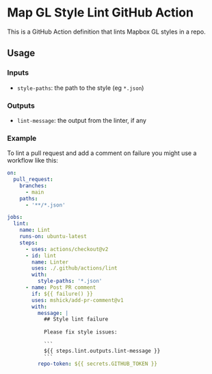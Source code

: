 # Map GL Style Lint GitHub Action

This is a GitHub Action definition that lints Mapbox GL styles in a repo.

## Usage

### Inputs

 * `style-paths`: the path to the style (eg `*.json`)

### Outputs

 * `lint-message`: the output from the linter, if any

### Example

To lint a pull request and add a comment on failure you might use a workflow like this:

```yml
on: 
  pull_request:
    branches:
      - main
    paths:
      - '**/*.json'

jobs:
  lint:
    name: Lint
    runs-on: ubuntu-latest
    steps:
      - uses: actions/checkout@v2
      - id: lint
        name: Linter
        uses: ./.github/actions/lint
        with:
          style-paths: '*.json'
      - name: Post PR comment
        if: ${{ failure() }}
        uses: mshick/add-pr-comment@v1
        with:
          message: |
            ## Style lint failure
            
            Please fix style issues:

            ```
            ${{ steps.lint.outputs.lint-message }}
            ```
          repo-token: ${{ secrets.GITHUB_TOKEN }}
```

